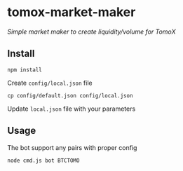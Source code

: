 # tomox-market-maker
_Simple market maker to create liquidity/volume for TomoX_


## Install
```
npm install
```
Create `config/local.json` file
```
cp config/default.json config/local.json
```
Update `local.json` file with your parameters

## Usage

The bot support any pairs with proper config

```
node cmd.js bot BTCTOMO
```

